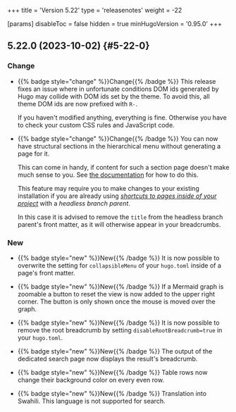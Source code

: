+++
title = 'Version 5.22'
type = 'releasenotes'
weight = -22

[params]
  disableToc = false
  hidden = true
  minHugoVersion = '0.95.0'
+++

## 5.22.0 (2023-10-02) {#5-22-0}

### Change

- {{% badge style="change" %}}Change{{% /badge %}} This release fixes an issue where in unfortunate conditions DOM ids generated by Hugo may collide with DOM ids set by the theme. To avoid this, all theme DOM ids are now prefixed with `R-`.

  If you haven't modified anything, everything is fine. Otherwise you have to check your custom CSS rules and JavaScript code.

- {{% badge style="change" %}}Change{{% /badge %}} You can now have structural sections in the hierarchical menu without generating a page for it.

  This can come in handy, if content for such a section page doesn't make much sense to you. See [the documentation](configuration/sidebar/menus#disable-menu-entries) for how to do this.

  This feature may require you to make changes to your existing installation if you are already using _[shortcuts to pages inside of your project](configuration/sidebar/menus#displaying-pages-exclusively-in-a-hugo-menu)_ with a _headless branch parent_.

  In this case it is advised to remove the `title` from the headless branch parent's front matter, as it will otherwise appear in your breadcrumbs.

### New

- {{% badge style="new" %}}New{{% /badge %}} It is now possible to overwrite the setting for `collapsibleMenu` of your `hugo.toml` inside of a page's front matter.

- {{% badge style="new" %}}New{{% /badge %}} If a Mermaid graph is zoomable a button to reset the view is now added to the upper right corner. The button is only shown once the mouse is moved over the graph.

- {{% badge style="new" %}}New{{% /badge %}} It is now possible to remove the root breadcrumb by setting `disableRootBreadcrumb=true` in your `hugo.toml`.

- {{% badge style="new" %}}New{{% /badge %}} The output of the dedicated search page now displays the result's breadcrumb.

- {{% badge style="new" %}}New{{% /badge %}} Table rows now change their background color on every even row.

- {{% badge style="new" %}}New{{% /badge %}} Translation into Swahili. This language is not supported for search.
